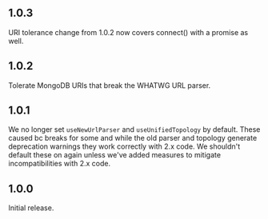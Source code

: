 ## 1.0.3

URI tolerance change from 1.0.2 now covers connect() with a promise as well.

## 1.0.2

Tolerate MongoDB URIs that break the WHATWG URL parser.

## 1.0.1

We no longer set `useNewUrlParser` and `useUnifiedTopology` by default. These caused bc breaks for some and while the old parser and topology generate deprecation warnings they work correctly with 2.x code. We shouldn't default these on again unless we've added measures to mitigate incompatibilities with 2.x code.

## 1.0.0

Initial release.
